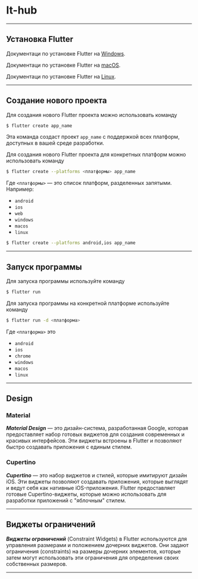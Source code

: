 # It-hub

---

## Установка Flutter

Документаци по установке Flutter на [Windows](https://docs.flutter.dev/get-started/install/windows).

Документаци по установке Flutter на [macOS](https://docs.flutter.dev/get-started/install/macos).

Документаци по установке Flutter на [Linux](https://docs.flutter.dev/get-started/install/linux).

---

## Создание нового проекта

Для создания нового Flutter проекта можно использовать команду
```sh
$ flutter create app_name
```
Эта команда создаст проект ```app_name``` с поддержкой всех платформ, доступных в вашей среде разработки.

Для создания нового Flutter проекта для конкретных платформ можно использовать команду
```sh
$ flutter create --platforms <платформы> app_name
```
Где ```<платформы>``` — это список платформ, разделенных запятыми. Например:
- ```android```
- ```ios```
- ```web```
- ```windows```
- ```macos```
- ```linux```
```sh
$ flutter create --platforms android,ios app_name
```

---

## Запуск программы

Для запуска программы используйте команду
```sh
$ flutter run
```

Для запуска программы на конкретной платформе используйте команду
```sh
$ flutter run -d <платформа>
```
Где ```<платформа>``` это
- ```android```
- ```ios```
- ```chrome```
- ```windows```
- ```macos```
- ```linux```

---

## Design

### Material

***Material Design*** — это дизайн-система, разработанная Google, которая предоставляет набор готовых виджетов для создания современных и красивых интерфейсов. Эти виджеты встроены в Flutter и позволяют быстро создавать приложения с единым стилем.

### Cupertino
***Cupertino*** — это набор виджетов и стилей, которые имитируют дизайн iOS. Эти виджеты позволяют создавать приложения, которые выглядят и ведут себя как нативные iOS-приложения. Flutter предоставляет готовые Cupertino-виджеты, которые можно использовать для разработки приложений с "яблочным" стилем.

---

## Виджеты ограничений

***Виджеты ограничений*** (Constraint Widgets) в Flutter используются для управления размерами и положением дочерних виджетов. Они задают ограничения (constraints) на размеры дочерних элементов, которые затем могут использовать эти ограничения для определения своих собственных размеров.

---
